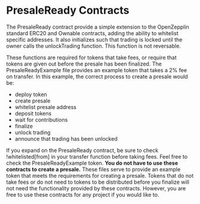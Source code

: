 # PresaleReady Contracts

The PresaleReady contract provide a simple extension to the OpenZepplin standard ERC20 and Ownable contracts, adding the ability to whitelist specific addresses. 
It also initializes such that trading is locked until the owner calls the unlockTrading function. This function is not reversable.

These functions are required for tokens that take fees, or require that tokens are given out before the presale has been finalized.
The PresaleReadyExample file provides an example token that takes a 2% fee on transfer. In this example, the correct process to create a presale would be:
- deploy token
- create presale
- whitelist presale address
- deposit tokens
- wait for contributions
- finalize
- unlock trading
- announce that trading has been unlocked

If you expand on the PresaleReady contract, be sure to check !whitelisted[from] in your transfer function before taking fees. Feel free to check the PresaleReadyExample token.
**You do not have to use these contracts to create a presale.** These files serve to provide an example token that meets the requirements for creating a presale. 
Tokens that do not take fees or do not need to tokens to be distributed before you finalize will not need the functionality provided by these contracts.
However, you are free to use these contracts for any project if you would like to.
